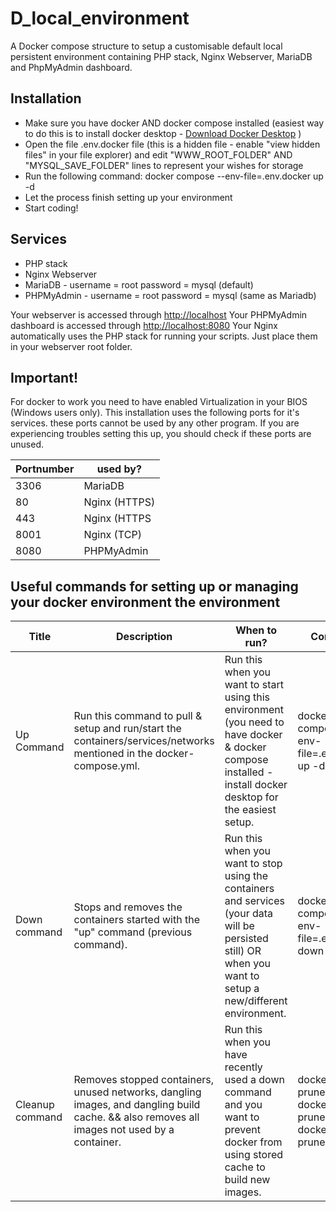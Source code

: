 # D_local_environment
A Docker compose structure to setup a customisable default local persistent environment containing PHP stack, Nginx Webserver, MariaDB and PhpMyAdmin dashboard.

## Installation
- Make sure you have docker AND docker compose installed (easiest way to do this is to install docker desktop - [Download Docker Desktop](https://www.docker.com/products/docker-desktop) )
- Open the file .env.docker file (this is a hidden file - enable "view hidden files" in your file explorer) and edit "WWW_ROOT_FOLDER" AND "MYSQL_SAVE_FOLDER" lines to represent your wishes for storage
- Run the following command: docker compose --env-file=.env.docker up -d
- Let the process finish setting up your environment
- Start coding!

## Services
- PHP stack
- Nginx Webserver
- MariaDB - username = root password = mysql (default)
- PHPMyAdmin - username = root password = mysql (same as Mariadb)

Your webserver is accessed through [http://localhost](http://localhost)
Your PHPMyAdmin dashboard is accessed through [http://localhost:8080](http://localhost:8080)
Your Nginx automatically uses the PHP stack for running your scripts. Just place them in your webserver root folder. 

## Important!
For docker to work you need to have enabled Virtualization in your BIOS (Windows users only).
This installation uses the following ports for it's services. these ports cannot be used by any other program. If you are experiencing troubles setting this up, you should check if these ports are unused. 

| Portnumber | used by? |
|---|---|
| 3306 | MariaDB |
| 80 | Nginx (HTTPS) |
| 443 | Nginx (HTTPS |
| 8001 | Nginx (TCP) |
| 8080 | PHPMyAdmin |


## Useful commands for setting up or managing your docker environment the environment

|  Title | Description  | When to run?  |  Command |
|---|---|---|---|
| Up Command  | Run this command to pull & setup and run/start the containers/services/networks mentioned in the docker-compose.yml. | Run this when you want to start using this environment (you need to have docker & docker compose installed - install docker desktop for the easiest setup. | docker compose --env-file=.env.docker up -d |
| Down command | Stops and removes the containers started with the "up" command (previous command). | Run this when you want to stop using the containers and services (your data will be persisted still) OR when you want to setup a new/different environment. | docker compose --env-file=.env.docker down |
| Cleanup command | Removes stopped containers, unused networks, dangling images, and dangling build cache. && also removes all images not used by a container. | Run this when you have recently used a down command and you want to prevent docker from using stored cache to build new images. | docker system prune && docker image prune -a && docker system prune |
